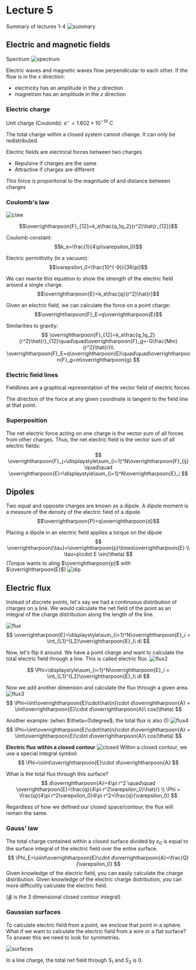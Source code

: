 # Lecture 5

Summary of lectures 1-4
![summary](sum.png)

## Electric and magnetic fields

Spectrum
![spectrum](spectrum.png)

Electric waves and magnetic waves flow perpendicular to each other.
If the flow is in the $x$ direction:
- electricity has an amplitude in the $y$ direction
- magnetism has an amplitude in the $z$ direction

### Electric charge

Unit charge (Coulomb): $e^{-}=1.602*10^{-19}\ C$

The total charge within a closed system cannot change. It can only be redistributed.

Electric fields are electrical forces between two charges
- Repulsive if charges are the same
- Attractive if charges are different

This force is proporitonal to the magnitude of and distance between charges

### Coulomb's law
![claw](claw.png)

$$\overrightharpoon{F}_{12}=k_e\frac{q_1q_2}{r^2}\hat{r_{12}}$$

Coulomb constant:
$$k_e=\frac{1}{4\pi\varepsilon_0}$$

Electric permittivity (in a vacuum):
$$\varepsilon_0=\frac{10^{-9}}{36\pi}$$

We can rewrite this equation to show the strength of the electric field around a single charge.
$$\overrightharpoon{E}=k_e\frac{q}{r^2}\hat{r}$$

Given an electric field, we can calculate the force on a point charge:
$$\overrightharpoon{F}_E=q\overrightharpoon{E}$$

Similarities to gravity:
$$
\overrightharpoon{F}_{12}=k_e\frac{q_1q_2}{r^2}\hat{r}_{12}\quad\quad\overrightharpoon{F}_g=-G\frac{Mm}{r^2}\hat{r}\\
\overrightharpoon{F}_E=q\overrightharpoon{E}\quad\quad\overrightharpoon{F}_g=m\overrightharpoon{g}
$$

### Electric field lines

Fieldlines are a graphical representation of the vector field of electric forces

The direction of the force at any given coordinate is tangent to the field line at that point.

### Superposition

The net electric force acting on one charge is the vector sum of all forces from other charges.
Thus, the net electric field is the vector sum of all electric fields:
$$
\overrightharpoon{F}_j=\displaystyle\sum_{i=1}^N\overrightharpoon{F}_{ij} \quad\quad
\overrightharpoon{E}=\displaystyle\sum_{i=1}^N\overrightharpoon{E}_i
$$

## Dipoles

Two equal and opposite charges are known as a dipole.
A dipole moment is a measure of the density of the electric field of a dipole.
$$\overrightharpoon{P}=q\overrightharpoon{d}$$

Placing a dipole in an electric field applies a torque on the dipole
$$
\overrightharpoon{\tau}=\overrightharpoon{p}\times\overrightharpoon{E} \\
\tau=p\cdot E \sin(\theta)
$$
(Torque wants to aling $\overrightharpoon{p}$ with $\overrightharpoon{E}$)
![dip](dip.png)

## Electric flux

Instead of discrete points, let's say we had a continuous distribution of charges on a line.
We would calculate the net field of the point as an integral of the charge distribution along the length of the line.

![flux](flux.png)
$$
    \overrightharpoon{E}=\displaystyle\sum_{i=1}^N\overrightharpoon{E}_i =
    \int_{L1}^{L2}\overrightharpoon{E}_l\ dl
$$

Now, let's flip it around. We have a point charge and want to calculate the total electric field through a line. This is called electric flux.
![flux2](flux2.png)

$$
    \Phi=\displaystyle\sum_{i=1}^N\overrightharpoon{E}_i =
    \int_{L1}^{L2}\overrightharpoon{E}_l\ dl
$$

Now we add another dimension and calculate the flux through a given area.
![flux3](flux3.png)
$$
    \Phi=\iint\overrightharpoon{E}\cdot\hat{n}\cdot d\overrightharpoon{A} = 
    \iint\overrightharpoon{E}\cdot d\overrightharpoon{A}\ cos(\theta)
$$

Another example: (when $\theta=0\degree$, the total flux is also $0$)
![flux4](flux4.png)
$$
    \Phi=\iint\overrightharpoon{E}\cdot\hat{n}\cdot d\overrightharpoon{A} = 
    \iint\overrightharpoon{E}\cdot d\overrightharpoon{A}\ cos(\theta)
$$

**Electric flux within a closed contour**
![closed](cc.png)
Within a closed contour, we use a special integral symbol:
$$
    \Phi=\oiint\overrightharpoon{E}\cdot d\overrightharpoon{A}
$$

What is the total flux through this surface?
$$
    d\overrightharpoon{A}=4\pi r^2 \quad\quad \overrightharpoon{E}=\frac{q}{4\pi r^2\varepsilon_0}\hat{r} \\
    \Phi = \frac{q}{4\pi r^2\varepsilon_0}4\pi r^2=\frac{q}{\varepsilon_0}
$$

Regardless of how we defined our closed space/contour, the flux will remain the same.

### Gauss' law
The total charge contained within a closed surface divided by $\varepsilon_0$ is equal to the surface integral of the electric field over the entire surface.
$$
    \Phi_E=\oiint\overrightharpoon{E}\cdot d\overrightharpoon{A}=\frac{Q}{\varepsilon_0}
$$
Given knowledge of the electric field, you can easily calculate the charge distribution.
Given knowledge of the electric charge distribution, you can more difficultly calculate the electric field.

($\oiint$ is the 3 dimensional closed contour integral)

### Gaussian surfaces
To calculate electric field from a point, we enclose that point in a sphere.
What if we want to calculate the electric field from a wire or a flat surface? To answer this we need to look for symmetries.

![surfaces](surf.png)

In a line charge, the total net field through $S_1$ and $S_3$ is $0$.